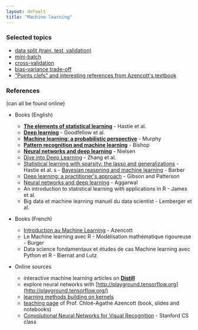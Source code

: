 ```yaml
---
layout: default
title: "Machine learning"
---
```


### Selected topics

* <a href="data_split">data split (train, test, validation)</a>
* <a href="mini_batch">mini-batch</a>
* <a href="cross_validation">cross-validation</a>
* <a href="bias_variance">bias-variance trade-off</a>
* <a href="points_clefs_Azencott">"Points clefs" and interesting references from Azencott's [textbook](http://cazencott.info/dotclear/public/lectures/IntroML_Azencott.pdf)</a>

### References

(can all be found online)

- Books (English)
	- [**The elements of statistical learning**](https://web.stanford.edu/~hastie/ElemStatLearn/) - Hastie et al.
	- [**Deep learning**](https://www.deeplearningbook.org/) - Goodfellow et al. 
	- [**Machine learning: a probabilistic perspective**](http://noiselab.ucsd.edu/ECE228/Murphy_Machine_Learning.pdf) - Murphy
	- [**Pattern recognition and machine learning**](http://users.isr.ist.utl.pt/~wurmd/Livros/school/Bishop%20-%20Pattern%20Recognition%20And%20Machine%20Learning%20-%20Springer%20%202006.pdf) - Bishop
	- [**Neural networks and deep learning**](http://neuralnetworksanddeeplearning.com) - Nielsen
	- [Dive into Deep Learning](https://d2l.ai/d2l-en.pdf) - Zhang et al.
	- [Statistical learning with sparsity: the lasso and generalizations](https://web.stanford.edu/~hastie/StatLearnSparsity/) - Hastie et al.
s	- [Bayesian reasoning and machine learning](http://www.cs.ucl.ac.uk/staff/d.barber/brml/) - Barber	
	- [Deep learning: a practitioner's approach](http://csis.pace.edu/~ctappert/cs855-18fall/DeepLearningPractitionersApproach.pdf) - Gibson and Patterson
	- [Neural networks and deep learning](https://www.academia.edu/42981452/Neural_Networks_and_Deep_Learning_Charu_C_Aggarwal) - Aggarwal
	- An introduction to statistical learning with applications in R - James et al.
	- Big data et machine learning manuel du data scientist - Lemberger et al.
	
- Books (French)
	- [Introduction au Machine Learning](http://cazencott.info/dotclear/public/lectures/IntroML_Azencott.pdf) - Azencott
	- Le Machine learning avec R - Modélisation mathématique rigoureuse - Burger
	- Data science fondamentaux et études de cas Machine learning avec Python et R - Biernat and Lutz
	
- Online sources
	- interactive machine learning articles on [**Distill**](https://distill.pub)
	- explore neural networks with [http://playground.tensorflow.org](http://playground.tensorflow.org/)
	- [learning methods building on kernels](http://www.kernel-machines.org/)
	- [teaching page](http://cazencott.info/index.php/pages/Teaching) of Prof. Chloé-Agathe Azencott (book, slides and notebooks)
	- [Convolutional Neural Networks for Visual Recognition](https://cs231n.github.io/) - Stanford CS class



